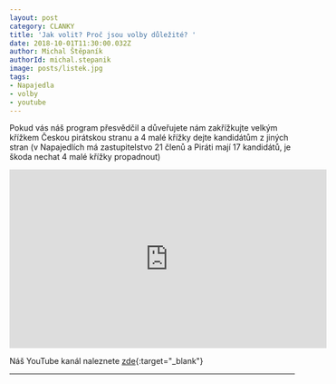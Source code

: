 ```yaml
---
layout: post
category: CLANKY
title: 'Jak volit? Proč jsou volby důležité? '
date: 2018-10-01T11:30:00.032Z
author: Michal Štěpaník
authorId: michal.stepanik
image: posts/listek.jpg
tags: 
- Napajedla 
- volby 
- youtube
---
```




Pokud vás náš program přesvědčil a důveřujete nám zakřížkujte velkým křížkem Českou pirátskou stranu a 4 malé křížky dejte kandidátům z jiných stran (v Napajedlích má zastupitelstvo 21 členů a Piráti mají 17 kandidátů, je škoda nechat 4 malé křížky propadnout)




<iframe width="560" height="315" src="https://www.youtube.com/embed/b7sMdpS9U5c" frameborder="0" allow="autoplay; encrypted-media" allowfullscreen></iframe>





Náš YouTube kanál naleznete [zde](https://www.youtube.com/channel/UCgoN2Mo3r-xe0iO6N5HRWHA){:target="_blank"}



- - -
